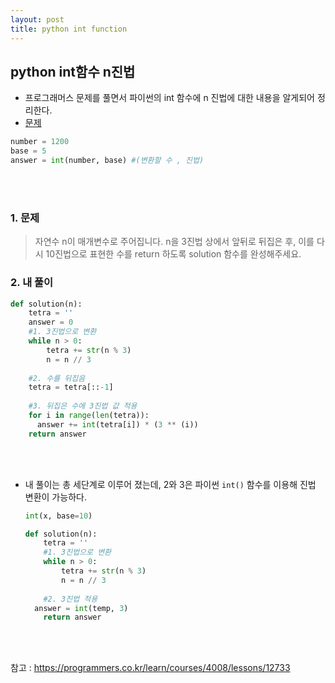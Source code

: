 ```yaml
---
layout: post
title: python int function
---
```




## python int함수 n진법 ##




- 프로그래머스 문제를 풀면서 파이썬의 int 함수에 n 진법에 대한 내용을 알게되어 정리한다.
- [문제](https://programmers.co.kr/learn/courses/30/lessons/68935?language=python3)

```python
number = 1200
base = 5
answer = int(number, base) #(변환할 수 , 진법)
```



</br></br>

### 1. 문제

>자연수 n이 매개변수로 주어집니다. n을 3진법 상에서 앞뒤로 뒤집은 후, 이를 다시 10진법으로 표현한 수를 return 하도록 solution 함수를 완성해주세요.



### 2. 내 풀이

```python
def solution(n):
    tetra = ''
    answer = 0
    #1. 3진법으로 변환 
    while n > 0:
        tetra += str(n % 3)
        n = n // 3
        
	#2. 수를 뒤집음
    tetra = tetra[::-1]
    
    #3. 뒤집은 수에 3진법 값 적용
    for i in range(len(tetra)):
      answer += int(tetra[i]) * (3 ** (i))
    return answer

```
</br></br>
- 내 풀이는 총 세단계로 이루어 졌는데, 2와 3은 파이썬 ```int()``` 함수를 이용해 진법 변환이 가능하다.

  ```python
  int(x, base=10)
  ```

  ```python
  def solution(n):
      tetra = ''
      #1. 3진법으로 변환 
      while n > 0:
          tetra += str(n % 3)
          n = n // 3
          
      #2. 3진법 적용
  	answer = int(temp, 3)
      return answer
  ```

  

</br></br>

참고 : https://programmers.co.kr/learn/courses/4008/lessons/12733
